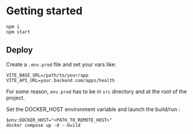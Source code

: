 # Getting started

```
npm i
npm start
```

## Deploy

Create a `.env.prod` file and set your vars like:

```env
VITE_BASE_URL=/path/to/your/app
VITE_API_URL=your.backend.com/apps/health
```

For some reason, `env.prod` has to be in `src` directory and at the root of the project.

Set the DOCKER_HOST environment variable and launch the build/run :

```
$env:DOCKER_HOST="<PATH_TO_REMOTE_HOST>"
docker compose up -d --build
```
